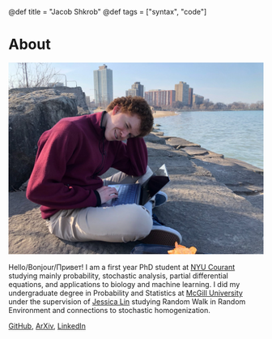 @def title = "Jacob Shkrob"
@def tags = ["syntax", "code"]

# About
![Jacob Shkrob Profile](/assets/profile.jpg)

 Hello/Bonjour/Привет! I am a first year PhD student at [NYU Courant](https://math.nyu.edu/dynamic/) studying mainly probability, stochastic analysis, partial differential equations, and applications to biology and machine learning. I did my undergraduate degree in Probability and Statistics at [McGill University](https://www.mcgill.ca/) under the supervision of [Jessica Lin](https://sites.google.com/view/jessicalin-math/home) studying Random Walk in Random Environment and connections to stochastic homogenization. 

[GitHub](https://github.com/jshkrob), [ArXiv](https://arxiv.org/search/?query=Jacob+Shkrob&source=header&searchtype=all), [LinkedIn](https://www.linkedin.com/in/jacob-shkrob-78a192167/)



